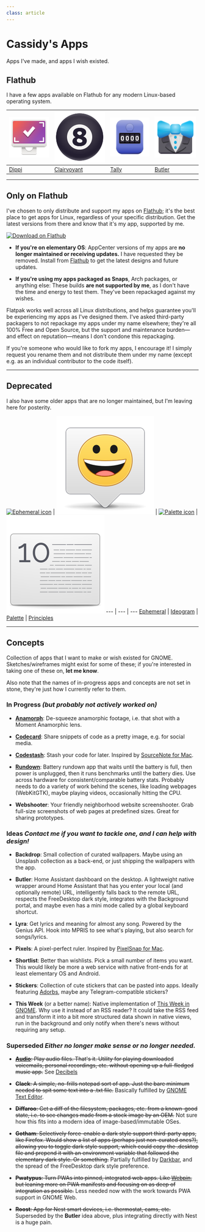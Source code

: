 ```yaml
---
class: article
---
```


# Cassidy's Apps

Apps I've made, and apps I wish existed.

## Flathub

I have a few apps available on Flathub for any modern Linux-based operating system.

[![Dippi icon](https://raw.githubusercontent.com/cassidyjames/dippi/4.1.0/data/icons/com.github.cassidyjames.dippi.svg)][dippi] | [![Clairvoyant icon](https://raw.githubusercontent.com/cassidyjames/clairvoyant/3.1.7/data/icons/com.github.cassidyjames.clairvoyant.svg)][clairvoyant] | [![Tally icon](https://raw.githubusercontent.com/cassidyjames/tally/3.2.1/data/icons/tally.svg)][tally] | [![Butler](https://raw.githubusercontent.com/cassidyjames/butler/1.3.0/data/icons/release.svg)][butler]
--- | --- | --- | ---
[Dippi] | [Clairvoyant] | [Tally] | [Butler]

[dippi]: https://flathub.org/apps/details/com.github.cassidyjames.dippi
[clairvoyant]: https://flathub.org/apps/details/com.github.cassidyjames.clairvoyant
[tally]: https://flathub.org/apps/details/com.cassidyjames.plausible
[butler]: https://flathub.org/apps/details/com.cassidyjames.butler

---

## Only on Flathub

I've chosen to only distribute and support my apps on [Flathub]; it's the best place to get apps for Linux, regardless of your specific distribution. Get the latest versions from there and know that it's my app, supported by me.

[![Download on Flathub](https://flathub.org/api/badge?locale=en)][Flathub]

- **If you're on elementary OS**: AppCenter versions of my apps are **no longer maintained or receiving updates.** I have requested they be removed. Install from [Flathub] to get the latest designs and future updates.

- **If you're using my apps packaged as Snaps**, Arch packages, or anything else: These builds **are not supported by me**, as I don't have the time and energy to test them. They've been repackaged against my wishes.

Flatpak works well across all Linux distributions, and helps guarantee you'll be experiencing my apps as I've designed them. I've asked third-party packagers to not repackage my apps under my name elsewhere; they're all 100% Free and Open Source, but the support and maintenance burden—and effect on reputation—means I don't condone this repackaging.

If you're someone who would like to fork my apps, I encourage it! I simply request you rename them and not distribute them under my name (except e.g. as an individual contributor to the code itself).

[flathub]: https://flathub.org/apps/search?q=cassidyjames

---

## Deprecated

I also have some older apps that are no longer maintained, but I'm leaving here for posterity.

[![Ephemeral icon](https://github.com/cassidyjames/ephemeral/raw/main/data/icons/128.svg)](https://appcenter.elementary.io/com.github.cassidyjames.ephemeral) | [![Ideogram icon](https://github.com/cassidyjames/ideogram/raw/main/data/icons/128.svg)](https://appcenter.elementary.io/com.github.cassidyjames.ideogram) | [![Palette icon](https://github.com/cassidyjames/palette/raw/main/data/icons/128.svg)](https://appcenter.elementary.io/com.github.cassidyjames.palette) | [![Principles icon](https://github.com/cassidyjames/principles/raw/main/data/icons/128.svg)](https://appcenter.elementary.io/com.github.cassidyjames.principles)
--- | --- | ---
[Ephemeral](https://appcenter.elementary.io/com.github.cassidyjames.ephemeral) | [Ideogram](https://appcenter.elementary.io/com.github.cassidyjames.ideogram) | [Palette](https://appcenter.elementary.io/com.github.cassidyjames.palette) | [Principles](https://appcenter.elementary.io/com.github.cassidyjames.principles)

---

## Concepts

Collection of apps that I want to make or wish existed for GNOME. Sketches/wireframes might exist for some of these; if you're interested in taking one of these on, **let me know**.

Also note that the names of in-progress apps and concepts are not set in stone, they're just how I currently refer to them.

### In Progress _(but probably not actively worked on)_

- [**Anamorph**](https://github.com/cassidyjames/anamorph): De-squeeze anamorphic footage, i.e. that shot with a Moment Anamorphic lens.

- [**Codecard**](https://github.com/DevAlien/codecard): Share snippets of code as a pretty image, e.g. for social media.

- [**Codestash**](https://github.com/cassidyjames/codestash): Stash your code for later. Inspired by [SourceNote for Mac](https://www.sourcenoteapp.com/).

- [**Rundown**](https://github.com/cassidyjames/rundown): Battery rundown app that waits until the battery is full, then power is unplugged, then it runs benchmarks until the battery dies. Use across hardware for consistent/comparable battery stats. Probably needs to do a variety of work behind the scenes, like loading webpages (WebKitGTK), maybe playing videos, occasionally hitting the CPU.

- **Webshooter**: Your friendly neighborhood website screenshooter. Grab full-size screenshots of web pages at predefined sizes. Great for sharing prototypes.

### Ideas _Contact me if you want to tackle one, and I can help with design!_

- **Backdrop**: Small collection of curated wallpapers. Maybe using an Unsplash collection as a back-end, or just shipping the wallpapers with the app.

- **Butler**: Home Assistant dashboard on the desktop. A lightweight native wrapper around Home Assistant that has you enter your local (and optionally remote) URL, intelligently falls back to the remote URL, respects the FreeDesktop dark style, integrates with the Background portal, and maybe even has a mini mode called by a global keyboard shortcut.

- **Lyra**: Get lyrics and meaning for almost any song. Powered by the Genius API. Hook into MPRIS to see what's playing, but also search for songs/lyrics.

- **Pixels**: A pixel-perfect ruler. Inspired by [PixelSnap for Mac](https://getpixelsnap.com/).

- **Shortlist**: Better than wishlists. Pick a small number of items you want. This would likely be more a web service with native front-ends for at least elementary OS and Android.

- **Stickers**: Collection of cute stickers that can be pasted into apps. Ideally featuring [Adorbs](https://samuelhewitt.com/adorbs), maybe any Telegram-compatible stickers?

- **This Week** (or a better name): Native implementation of [This Week in GNOME](https://thisweek.gnome.org/). Why use it instead of an RSS reader? It could take the RSS feed and transform it into a bit more structured data shown in native views, run in the background and only notify when there's news without requiring any setup.

### Superseded _Either no longer make sense or no longer needed._

- ~~[**Audio**](https://github.com/cassidyjames/audio): Play audio files. That's it. Utility for playing downloaded voicemails, personal recordings, etc. without opening up a full-fledged music app.~~ See [Decibels](https://flathub.org/apps/com.vixalien.decibels)

- ~~**Clack**: A simple, no-frills notepad sort of app. Just the bare minimum needed to spit some text into a .txt file.~~ Basically fulfilled by [GNOME Text Editor](https://flathub.org/apps/details/org.gnome.TextEditor).

- ~~**Diffaroo**: Get a diff of the filesystem, packages, etc. from a known-good state, i.e. to see changes made from a stock image by an OEM.~~ Not sure how this fits into a modern idea of image-based/immutable OSes.

- ~~**Gotham**: Selectively force-enable a dark style support third-party apps, like Firefox. Would show a list of apps (perhaps just non-curated ones?), allowing you to toggle dark style support, which could copy the .desktop file and prepend it with an environment variable that followed the elementary dark style. Or something.~~ Partially fulfilled by [Darkbar](https://flathub.org/apps/details/com.github.bluesabre.darkbar), and the spread of the FreeDesktop dark style preference.

- ~~**Pwatypus**: Turn PWAs into pinned, integrated web apps. Like [Webpin](https://github.com/artemanufrij/webpin), but leaning more on PWA manifests and focusing on as deep of integration as possible.~~ Less needed now with the work towards PWA support in GNOME Web.

- ~~**Roost**: App for Nest smart devices, i.e. thermostat, cams, etc.~~ Superseded by the **Butler** idea above, plus integrating directly with Nest is a huge pain.
